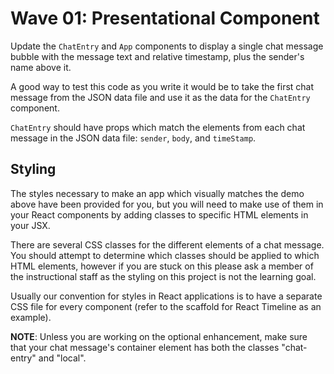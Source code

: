 # Wave 01: Presentational Component

Update the `ChatEntry` and `App` components to display a single chat message bubble with the message text and relative timestamp, plus the sender's name above it.  

A good way to test this code as you write it would be to take the first chat message from the JSON data file and use it as the data for the `ChatEntry` component.

`ChatEntry` should have props which match the elements from each chat message in the JSON data file: `sender`, `body`,  and `timeStamp`.

## Styling

The styles necessary to make an app which visually matches the demo above have been provided for you, but you will need to make use of them in your React components by adding classes to specific HTML elements in your JSX.

There are several CSS classes for the different elements of a chat message. You should attempt to determine which classes should be applied to which HTML elements, however if you are stuck on this please ask a member of the instructional staff as the styling on this project is not the learning goal.

Usually our convention for styles in React applications is to have a separate CSS file for every component (refer to the scaffold for React Timeline as an example). 

**NOTE**: Unless you are working on the optional enhancement, make sure that your chat message's container element has both the classes "chat-entry" and "local".